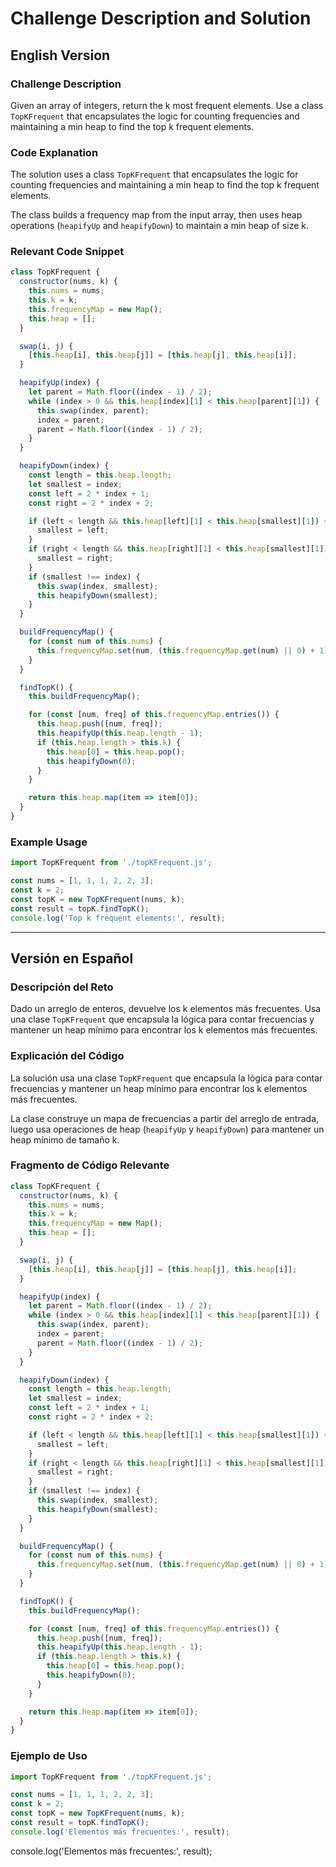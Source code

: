 # Challenge Description and Solution

## English Version

### Challenge Description
Given an array of integers, return the k most frequent elements. Use a class `TopKFrequent` that encapsulates the logic for counting frequencies and maintaining a min heap to find the top k frequent elements.

### Code Explanation
The solution uses a class `TopKFrequent` that encapsulates the logic for counting frequencies and maintaining a min heap to find the top k frequent elements.

The class builds a frequency map from the input array, then uses heap operations (`heapifyUp` and `heapifyDown`) to maintain a min heap of size k.

### Relevant Code Snippet

```javascript
class TopKFrequent {
  constructor(nums, k) {
    this.nums = nums;
    this.k = k;
    this.frequencyMap = new Map();
    this.heap = [];
  }

  swap(i, j) {
    [this.heap[i], this.heap[j]] = [this.heap[j], this.heap[i]];
  }

  heapifyUp(index) {
    let parent = Math.floor((index - 1) / 2);
    while (index > 0 && this.heap[index][1] < this.heap[parent][1]) {
      this.swap(index, parent);
      index = parent;
      parent = Math.floor((index - 1) / 2);
    }
  }

  heapifyDown(index) {
    const length = this.heap.length;
    let smallest = index;
    const left = 2 * index + 1;
    const right = 2 * index + 2;

    if (left < length && this.heap[left][1] < this.heap[smallest][1]) {
      smallest = left;
    }
    if (right < length && this.heap[right][1] < this.heap[smallest][1]) {
      smallest = right;
    }
    if (smallest !== index) {
      this.swap(index, smallest);
      this.heapifyDown(smallest);
    }
  }

  buildFrequencyMap() {
    for (const num of this.nums) {
      this.frequencyMap.set(num, (this.frequencyMap.get(num) || 0) + 1);
    }
  }

  findTopK() {
    this.buildFrequencyMap();

    for (const [num, freq] of this.frequencyMap.entries()) {
      this.heap.push([num, freq]);
      this.heapifyUp(this.heap.length - 1);
      if (this.heap.length > this.k) {
        this.heap[0] = this.heap.pop();
        this.heapifyDown(0);
      }
    }

    return this.heap.map(item => item[0]);
  }
}
```

### Example Usage

```javascript
import TopKFrequent from './topKFrequent.js';

const nums = [1, 1, 1, 2, 2, 3];
const k = 2;
const topK = new TopKFrequent(nums, k);
const result = topK.findTopK();
console.log('Top k frequent elements:', result);
```

---

## Versión en Español

### Descripción del Reto
Dado un arreglo de enteros, devuelve los k elementos más frecuentes. Usa una clase `TopKFrequent` que encapsula la lógica para contar frecuencias y mantener un heap mínimo para encontrar los k elementos más frecuentes.

### Explicación del Código
La solución usa una clase `TopKFrequent` que encapsula la lógica para contar frecuencias y mantener un heap mínimo para encontrar los k elementos más frecuentes.

La clase construye un mapa de frecuencias a partir del arreglo de entrada, luego usa operaciones de heap (`heapifyUp` y `heapifyDown`) para mantener un heap mínimo de tamaño k.

### Fragmento de Código Relevante

```javascript
class TopKFrequent {
  constructor(nums, k) {
    this.nums = nums;
    this.k = k;
    this.frequencyMap = new Map();
    this.heap = [];
  }

  swap(i, j) {
    [this.heap[i], this.heap[j]] = [this.heap[j], this.heap[i]];
  }

  heapifyUp(index) {
    let parent = Math.floor((index - 1) / 2);
    while (index > 0 && this.heap[index][1] < this.heap[parent][1]) {
      this.swap(index, parent);
      index = parent;
      parent = Math.floor((index - 1) / 2);
    }
  }

  heapifyDown(index) {
    const length = this.heap.length;
    let smallest = index;
    const left = 2 * index + 1;
    const right = 2 * index + 2;

    if (left < length && this.heap[left][1] < this.heap[smallest][1]) {
      smallest = left;
    }
    if (right < length && this.heap[right][1] < this.heap[smallest][1]) {
      smallest = right;
    }
    if (smallest !== index) {
      this.swap(index, smallest);
      this.heapifyDown(smallest);
    }
  }

  buildFrequencyMap() {
    for (const num of this.nums) {
      this.frequencyMap.set(num, (this.frequencyMap.get(num) || 0) + 1);
    }
  }

  findTopK() {
    this.buildFrequencyMap();

    for (const [num, freq] of this.frequencyMap.entries()) {
      this.heap.push([num, freq]);
      this.heapifyUp(this.heap.length - 1);
      if (this.heap.length > this.k) {
        this.heap[0] = this.heap.pop();
        this.heapifyDown(0);
      }
    }

    return this.heap.map(item => item[0]);
  }
}
```

### Ejemplo de Uso

```javascript
import TopKFrequent from './topKFrequent.js';

const nums = [1, 1, 1, 2, 2, 3];
const k = 2;
const topK = new TopKFrequent(nums, k);
const result = topK.findTopK();
console.log('Elementos más frecuentes:', result);
```
console.log('Elementos más frecuentes:', result);

